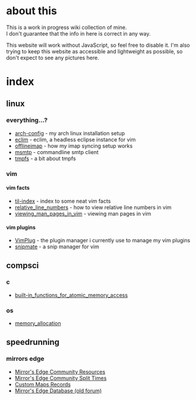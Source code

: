 # about this

This is a work in progress wiki collection of mine.  
I don't guarantee that the info in here is correct in any way.

This website will work without JavaScript, so feel free to disable it. I'm also trying to keep this website as accessible and lightweight as possible, so don't expect to see any pictures here.

# index
## linux
### everything...?

- [arch-config](linux/arch-config.md) - my arch linux installation setup
- [eclim](linux/eclim.md) - eclim, a headless eclipse instance for vim
- [offlineimap](linux/offlineimap.md) - how my imap syncing setup works
- [msmtp](linux/msmtp.md) - commandline smtp client
- [tmpfs](linux/tmpfs.md) - a bit about tmpfs

### vim
#### vim facts

- [til-index](linux/vim/TILs.md) - index to some neat vim facts
- [relative_line_numbers](linux/vim/til/relative_line_numbers.md) - how to view relative line numbers in vim
- [viewing_man_pages_in_vim](linux/vim/til/viewing_man_pages_in_vim.md) - viewing man pages in vim

#### vim plugins

- [VimPlug](linux/vim/plugins/VimPlug.md) - the plugin manager i currently use to manage my vim plugins
- [snipmate](linux/vim/plugins/snipmate.md) - a snip manager for vim

## compsci
### c
- [built-in_functions_for_atomic_memory_access](compsci/c/Built-in_functions_for_atomic_memory_access.md)

### os
- [memory_allocation](compsci/os/memory_allocation.md)

## speedrunning
### mirrors edge
- [Mirror's Edge Community Resources](https://docs.google.com/spreadsheets/d/1R00rRbIubHUYBG7zEUSIiIWqkNIdeanexfOiNgMX8pc/edit)
- [Mirror's Edge Community Split Times](https://docs.google.com/spreadsheets/d/1sRDT1Zmhdd9l7crM3qbWnfXmAtvAduYSbHaMrAASlIo/edit#gid=1902793822)
- [Custom Maps Records](http://medge.info/)
- [Mirror's Edge Database (old forum)](http://medb.faith/)
